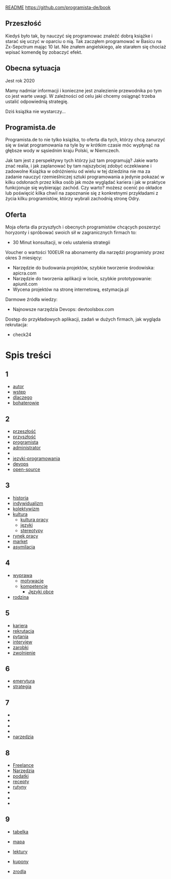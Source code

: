 [README](README.md)
https://github.com/programista-de/book

## Przeszłość
Kiedyś było tak, by nauczyć się programowac znaleźć dobrą książke i starać się uczyć w oparciu o nią.
Tak zacząłem programować w Basicu na Zx-Sepctrum mając 10 lat.
Nie znałem angielskiego, ale starałem się chociaż wpisać komendę by zobaczyć efekt.

## Obecna sytuacja
Jest rok 2020

Mamy nadmiar informacji i konieczne jest znalezienie przewodnika po tym co jest warte uwagi.
W zależności od celu jaki chcemy osiągnąć trzeba ustalić odpowiednią strategię.

Dziś książka nie wystarczy...



## Programista.de
Programista.de to nie tylko książka, to oferta dla tych, którzy chcą zanurzyć się w świat programowania na tyle by w krótkim czasie móc 
wypłynąć na głębsze wody w sąsiednim kraju Polski, w Niemczech.

Jak tam jest z perspektywy tych którzy już tam programują?
Jakie warto znać realia, i jak zaplanować by tam najszybciej zdobyć oczekiwane i zadowolne
Książka w odróżnieniu od wielu w tej dziedzina nie ma za zadanie nauczyć rzemieślniczej sztuki programowania a jedynie pokazać
w kilku odsłonach przez kilka osób jak może wyglądać kariera i jak w praktyce funkcjonuje się wybierając zachód.
Czy warto?
możesz ocenić po okładce lub poświęcić kilka chwil na zapoznanie się z konkretnymi przykładami z życia kilku programistów, którzy wybrali zachodnią stronę Odry.


## Oferta
Moja oferta dla przyszłych i obecnych programistów chcących poszerzyć horyzonty i spróbować swoich sił w zagranicznych firmach to:
+ 30 Minut konsultacji, w celu ustalenia strategii

Voucher o wartości 100EUR na abonamenty dla narzędzi programisty przez okres 3 miesięcy:
  + Narzędzie do budowania projektów, szybkie tworzenie środowiska: apicra.com
  + Narzędzie do tworzenia aplikacji w locie, szybkie prototypowanie: apiunit.com
  + Wycena projektów na stronę internetową, estymacja.pl


Darmowe źródła wiedzy:
  + Najnowsze narzędzia Devops: devtoolsbox.com
  
Dostęp do przykładowych aplikacji, zadań w dużych firmach, jak wygląda rekrutacja:
  + check24



# Spis treści
## 1
  + [autor](1/autor.md)
  + [wstęp](1/wstep.md)
  + [dlaczego](1/dlaczego.md)  
  + [bohaterowie](1/bohaterowie.md)
  
## 2  
  + [przeszłość](2/przyszlosc.md)
  + [przyszłość](2/przyszlosc.md)
  + [programista](2/programista.md)
  + [administrator](2/administrator.md)
  + [](.md)
  + [jezyki-programowania](2/jezyki-programowania.md)
  + [devops](2/devops.md)
  + [open-source](2/open-source.md)

## 3
  
  + [historia](3/historia.md)
  + [indywidualizm](3/indywidualizm.md)
  + [kolektywizm](3/kolektywizm.md)    
  + [kultura](3/kultura.md)  
    + [kultura pracy](3/kultura-pracy.md)
    + [języki](3/języki.md)
    + [stereotypy](3/stereotypy.md) 
  + [rynek pracy](3/market.md) 
  + [market](3/market.md)
  + [asymilacja](3/asymilacja.md)
  
## 4
  + [wyprawa](4/wyprawa.md)
    + [motywacje](4/motywacje.md)  
    + [kompetencje](4/kompetencje.md)
      + [Języki obce](4/jezyki-obce.md)
  + [rodzina](4/rodzina.md)
   

## 5        
  + [kariera](5/kariera.md)
  + [rekrutacja](5/rekrutacja.md)
  + [pytania](5/pytania.md)
  + [interview](5/interview.md) 
  + [zarobki](5/zarobki.md)
  + [zwolnienie](5/zwolnienie.md)
     

## 6  
  + [emerytura](6/emerytura.md)
  + [strategia](6/strategia.md)

## 7
  + [](.md)
  + [](.md)
  + [](.md)
  + [](.md)
  + [narzedzia](7/narzedzia.md)

## 8
  + [Freelance](8/freelance.md)
  + [Narzędzia](8/narzedzia.md)
  + [podatki](8/podatki.md)
  + [recepty](8/recepty.md)
  + [rutyny](8/rutyny.md)
  + [](.md)
  + [](.md)
  + [](.md)

## 9    
  + [tabelka](tabelka.md)
  + [mapa](9/mapa.md)
  + [lektury](9/lektury.md)
  + [kupony](9/kupony.md)
  
  + [zrodla](9/zrodla.md)


